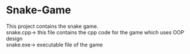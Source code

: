 # Snake-Game


This project contains the snake game.<br>
snake.cpp-> this file contains the cpp code for the game which uses OOP design<br>
snake.exe-> executable file of the game<br>
